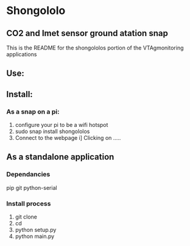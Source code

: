 # Shongololo
## CO2 and Imet sensor ground atation snap
This is the README for the shongololos portion of the VTAgmonitoring applications

## Use:

## Install: 
### As a snap on a pi:
1. configure your pi to be a wifi hotspot 
2. sudo snap install shongololos
3. Connect to the webpage
    i] Clicking on .....

## As a standalone application    
### Dependancies
pip
git
python-serial

### Install process
1. git clone
2. cd
3. python setup.py
4. python main.py
